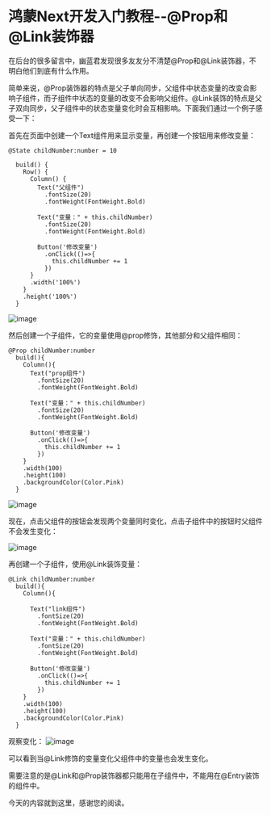 # 鸿蒙Next开发入门教程--@Prop和@Link装饰器

在后台的很多留言中，幽蓝君发现很多友友分不清楚@Prop和@Link装饰器，不明白他们到底有什么作用。

简单来说，@Prop装饰器的特点是父子单向同步，父组件中状态变量的改变会影响子组件，而子组件中状态的变量的改变不会影响父组件。@Link装饰的特点是父子双向同步，父子组件中的状态变量变化时会互相影响。下面我们通过一个例子感受一下：

首先在页面中创建一个Text组件用来显示变量，再创建一个按钮用来修改变量：
```
@State childNumber:number = 10
  
  build() {
    Row() {
      Column() {
        Text("父组件")
          .fontSize(20)
          .fontWeight(FontWeight.Bold)
        
        Text("变量：" + this.childNumber)
          .fontSize(20)
          .fontWeight(FontWeight.Bold)

        Button('修改变量')
          .onClick(()=>{
            this.childNumber += 1
          })
      }
      .width('100%')
    }
    .height('100%')
  }
```

![image](https://github.com/user-attachments/assets/49a0ac81-e765-49d0-8d69-df6e083555ef)

然后创建一个子组件，它的变量使用@prop修饰，其他部分和父组件相同：

```
@Prop childNumber:number
  build(){
    Column(){
      Text("prop组件")
        .fontSize(20)
        .fontWeight(FontWeight.Bold)

      Text("变量：" + this.childNumber)
        .fontSize(20)
        .fontWeight(FontWeight.Bold)

      Button('修改变量')
        .onClick(()=>{
          this.childNumber += 1
        })
    }
    .width(100)
    .height(100)
    .backgroundColor(Color.Pink)
  }
```

![image](https://github.com/user-attachments/assets/4b6745da-c291-4dae-bd03-910fb9b85496)

现在，点击父组件的按钮会发现两个变量同时变化，点击子组件中的按钮时父组件不会发生变化：

![image](https://github.com/user-attachments/assets/e6206e5f-444a-4a4d-8d70-7971b018de87)


再创建一个子组件，使用@Link装饰变量：

```
@Link childNumber:number
  build(){
    Column(){

      Text("link组件")
        .fontSize(20)
        .fontWeight(FontWeight.Bold)

      Text("变量：" + this.childNumber)
        .fontSize(20)
        .fontWeight(FontWeight.Bold)

      Button('修改变量')
        .onClick(()=>{
          this.childNumber += 1
        })
    }
    .width(100)
    .height(100)
    .backgroundColor(Color.Pink)
  }
```
观察变化：
![image](https://github.com/user-attachments/assets/f785a453-11db-4938-85df-1b73fbff270c)


可以看到当@Link修饰的变量变化父组件中的变量也会发生变化。

需要注意的是@Link和@Prop装饰器都只能用在子组件中，不能用在@Entry装饰的组件中。

今天的内容就到这里，感谢您的阅读。
